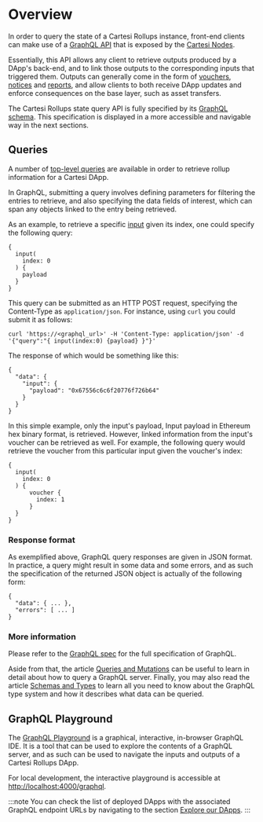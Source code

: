 # Overview

In order to query the state of a Cartesi Rollups instance, front-end clients can make use of a [GraphQL API](https://graphql.org/learn/) that is exposed by the [Cartesi Nodes](../../components.md#cartesi-nodes).

Essentially, this API allows any client to retrieve outputs produced by a DApp's back-end, and to link those outputs to the corresponding inputs that triggered them. Outputs can generally come in the form of [vouchers](./objects/voucher.mdx), [notices](./objects/notice.mdx) and [reports](./objects/report.mdx), and allow clients to both receive DApp updates and enforce consequences on the base layer, such as asset transfers.

The Cartesi Rollups state query API is fully specified by its [GraphQL schema](https://github.com/cartesi/rollups/blob/main/offchain/graphql-server/schema.graphql). This specification is displayed in a more accessible and navigable way in the next sections.

## Queries

A number of [top-level queries](../queries) are available in order to retrieve rollup information for a Cartesi DApp.

In GraphQL, submitting a query involves defining parameters for filtering the entries to retrieve, and also specifying the data fields of interest, which can span any objects linked to the entry being retrieved.

As an example, to retrieve a specific [input](./objects/input.mdx) given its index, one could specify the following query:

```
{
  input(
    index: 0
  ) {
    payload
  }
}
```

This query can be submitted as an HTTP POST request, specifying the Content-Type as `application/json`. For instance, using `curl` you could submit it as follows:

```
curl 'https://<graphql_url>' -H 'Content-Type: application/json' -d '{"query":"{ input(index:0) {payload} }"}'
```

The response of which would be something like this:

```
{
  "data": {
    "input": {
      "payload": "0x67556c6c6f20776f726b64"
    }
  }
}
```

In this simple example, only the input's payload, Input payload in Ethereum hex binary format, is retrieved. However, linked information from the input's voucher can be retrieved as well. For example, the following query would retrieve the voucher from this particular input given the voucher's index:

```
{
  input(
    index: 0
  ) {
      voucher {
        index: 1
      }
  }
}
```

### Response format

As exemplified above, GraphQL query responses are given in JSON format. In practice, a query might result in some data and some errors, and as such the specification of the returned JSON object is actually of the following form:

```
{
  "data": { ... },
  "errors": [ ... ]
}
```

### More information

Please refer to the [GraphQL spec](https://spec.graphql.org/October2021/) for the full specification of GraphQL.

Aside from that, the article [Queries and Mutations](https://graphql.org/learn/queries/) can be useful to learn in detail about how to query a GraphQL server.
Finally, you may also read the article [Schemas and Types](https://graphql.org/learn/schema/) to learn all you need to know about the GraphQL type system and how it describes what data can be queried.

## GraphQL Playground

The [GraphQL Playground](https://github.com/graphql/graphql-playground) is a graphical, interactive, in-browser GraphQL IDE. It is a tool that can be used to explore the contents of a GraphQL server, and as such can be used to navigate the inputs and outputs of a Cartesi Rollups DApp.

For local development, the interactive playground is accessible at [http://localhost:4000/graphql](http://localhost:4000/graphql).

:::note
You can check the list of deployed DApps with the associated GraphQL endpoint URLs by navigating to the section [Explore our DApps](../../build-dapps/run-dapp.md#explore-our-dapps).
:::
